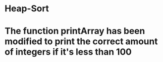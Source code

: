 # Heap-Sort
# The function printArray has been modified to print the correct amount of integers if it's less than 100